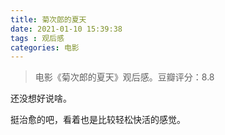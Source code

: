 ```yaml
---
title: 菊次郎的夏天
date: 2021-01-10 15:39:38
tags : 观后感
categories: 电影
---
```


> 电影《菊次郎的夏天》观后感。豆瓣评分：8.8

还没想好说啥。

挺治愈的吧，看着也是比较轻松快活的感觉。
